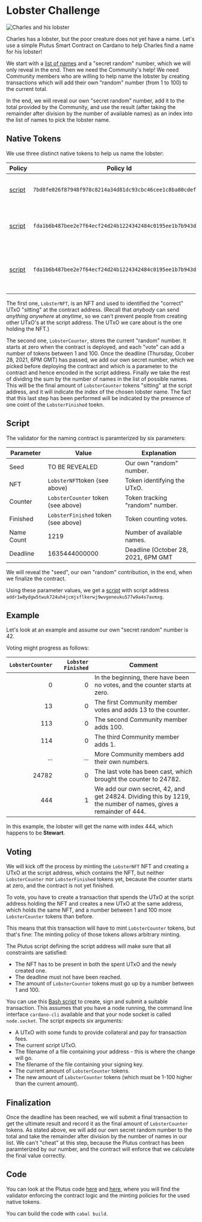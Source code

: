 # Lobster Challenge

![Charles and his lobster](lobster.jpg "Charles and his lobster")

Charles has a lobster, but the poor creature does not yet have a name.
Let's use a simple Plutus Smart Contract on Cardano to help Charles find a name for his lobster!

We start with a [list of names](names.md) and a "secret random" number, which we will only reveal in the end.
Then we need the Community's help! We need Community members who are willing to help name the lobster by
creating transactions which will add their own "random" number (from 1 to 100) to the current total.

In the end, we will reveal our own "secret random" number, add it to the total provided by the Community,
and use the result (after taking the remainder after division by the number of available names) as an index
into the list of names to pick the lobster name.

## Native Tokens

We use three distinct native tokens to help us name the lobster:

| Policy                                     | Policy Id                                                  | Token Name        | Purpose                                     |
| ------------------------------------------ | ---------------------------------------------------------- | ----------------- | ------------------------------------------- |
| [script](scripts/nft-mint-policy.plutus)   | `7bd8fe026f87948f978c8214a34d81dc93cbc46cee1c8ba80cdefe80` | `LobsterNFT`      | Identifies the relevant UTxO.               |
| [script](scripts/other-mint-policy.plutus) | `fda1b6b487bee2e7f64ecf24d24b1224342484c0195ee1b7b943db50` | `LobsterCounter`  | Stores the current "random" number.         |
| [script](scripts/other-mint-policy.plutus) | `fda1b6b487bee2e7f64ecf24d24b1224342484c0195ee1b7b943db50` | `LobsterFinished` | Indicates whether the contract is finished. |

The first one, `LobsterNFT`, is an NFT and used to identified the "correct" UTxO "sitting" at the contract address.
(Recall that _anybody_ can send _anything_ _anywhere_ at _anytime_, so we can't prevent people from creating other UTxO's at the script address.
The UTxO we care about is the one holding the NFT.)

The second one, `LobsterCounter`, stores the current "random" number. It starts at zero when the contract is deployed,
and each "vote" can add a number of tokens between 1 and 100.
Once the deadline (Thursday, Ocober 28, 2021, 6PM GMT) has passed, we add our own secret number, which we picked before deploying the contract and which is a parameter to the contract and hence encoded in the script address. Finally we take the rest of dividing the sum by the number of names in the list of possible names.
This will be the final amount of `LobsterCounter` tokens "sitting" at the script address, and it will indicate the index of the chosen lobster name.
The fact that this last step has been performed will be indicated by the presence of one coint of the `LobsterFinished` toekn.

## Script

The validator for the naming contract is paramterized by six parameters:

| Parameter  | Value                               | Explanation                         |
| ---------  | ----------------------------------- | ----------------------------------- |
| Seed       | TO BE REVEALED                      | Our own "random" number.            |
| NFT        | `LobsterNFT`token (see above)       | Token identifying the UTxO.         |
| Counter    | `LobsterCounter` token (see above)  | Token tracking "random" number.     |
| Finished   | `LobsterFinished` token (see above) | Token counting votes.               |
| Name Count | 1219                                | Number of available names.          |
| Deadline   | 1635444000000                       | Deadline (October 28, 2021, 6PM GMT |

We will reveal the "seed", our own "random" contribution, in the end,
when we finalize the contract.

Using these parameter values, we get a [script](scripts/lobster.plutus) with script address `addr1w8ydgw5twuk724uh4jcmjsflkerwj9wvgeneuku577w9a4s7avmxg`.

## Example

Let's look at an example and assume our own "secret random" number is 42.

Voting might progress as follows:

| `LobsterCounter` | `Lobster Finished` | Comment                                                                                                         |
| ----------------:| ------------------:| --------------------------------------------------------------------------------------------------------------- |
|                0 |                  0 | In the beginning, there have been no votes, and the counter starts at zero.                                     |
|               13 |                  0 | The first Community member votes and adds 13 to the counter.                                                    |
|              113 |                  0 | The second Community member adds 100.                                                                           |
|              114 |                  0 | The third Community member adds 1.                                                                              |
|              ... |                ... | More Community members add their own numbers.                                                                   |
|            24782 |                  0 | The last vote has been cast, which brought the counter to 24782.                                                |
|              444 |                  1 | We add our own secret, 42, and get 24824. Dividing this by 1219, the number of names, gives a remainder of 444. |

In this example, the lobster will get the name with index 444, which happens to be __Stewart__.

## Voting

We will kick off the process by minting the `LobsterNFT` NFT and creating a UTxO at the script address,
which contains the NFT, but neither `LobsterCounter` nor `LobsterFinished` tokens yet,
because the counter starts at zero, and the contract is not yet finished.

To vote, you have to create a transaction that spends the UTxO at the script address holding the NFT
and creates a new UTxO at the same address, which holds the same NFT,
and a number between 1 and 100 more `LobsterCounter` tokens than before.

This means that this transaction will have to mint `LobsterCounter` tokens,
but that's fine: The minting policy of those tokens allows arbitrary minting.

The Plutus script defining the script address will make sure that all constraints are satisfied:

 - The NFT has to be present in both the spent UTxO and the newly created one.
 - The deadline must not have been reached.
 - The amount of `LobsterCounter` tokens must go up by a number between 1 and 100.

You can use this [Bash script](scripts/lobster-contribute-deadline.sh) to create, sign and submit a suitable transaction.
This assumes that you have a node running, the command line interface `cardano-cli` available and that your node socket is called `node.socket`.
The script expects six arguments:

 - A UTxO with some funds to provide collateral and pay for transaction fees.
 - The current script UTxO.
 - The filename of a file containing your address - this is where the change will go.
 - The filename of the file containing your signing key.
 - The current amount of `LobsterCounter` tokens.
 - The new amount of `LobsterCounter` tokens (which must be 1-100 higher than the current amount).

## Finalization

Once the deadline has been reached, we will submit a final transaction to get the ultimate result and record it as the final amount of `LobsterCounter` tokens.
As stated above, we will add our own secret random number to the total and take the remainder after division by the number of names in our list.
We can't "cheat" at this step, because the Plutus contract has been paramterized by our number, and the contract will enforce that we calculate the final value correctly.

## Code

You can look at the Plutus code [here](src/Cardano/PlutusLobster/LobsterDeadlineScript.hs) and [here](src/Cardano/PlutusLobster/LobsterPolicies.hs),
where you will find the validator enforcing the contract logic and the minting policies for the used native tokens.

You can build the code with `cabal build`.
